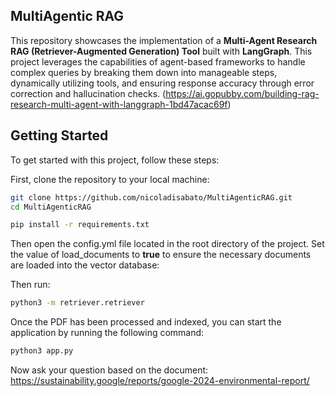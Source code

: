 ## MultiAgentic RAG

This repository showcases the implementation of a **Multi-Agent Research RAG (Retriever-Augmented Generation) Tool** built with **LangGraph**. This project leverages the capabilities of agent-based frameworks to handle complex queries by breaking them down into manageable steps, dynamically utilizing tools, and ensuring response accuracy through error correction and hallucination checks. (https://ai.gopubby.com/building-rag-research-multi-agent-with-langgraph-1bd47acac69f)

## Getting Started

To get started with this project, follow these steps:

First, clone the repository to your local machine:

```bash
git clone https://github.com/nicoladisabato/MultiAgenticRAG.git
cd MultiAgenticRAG
```

```bash
pip install -r requirements.txt
```

Then open the config.yml file located in the root directory of the project. Set the value of load_documents to **true** to ensure the necessary documents are loaded into the vector database:

Then run:

```bash
python3 -m retriever.retriever
```

Once the PDF has been processed and indexed, you can start the application by running the following command:

```bash
python3 app.py
```

Now ask your question based on the document: https://sustainability.google/reports/google-2024-environmental-report/
